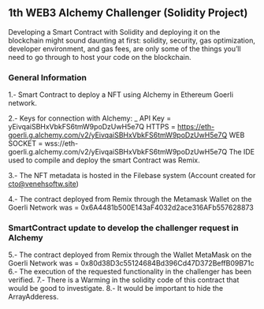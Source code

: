 ## 1th WEB3 Alchemy Challenger (Solidity Project)

Developing a Smart Contract with Solidity and deploying it on the blockchain might sound daunting at first: solidity, security, gas optimization, developer 
environment, and gas fees, are only some of the things you’ll need to go through to host your code on the blockchain.

### General Information

1.- Smart Contract to deploy a NFT using Alchemy in Ethereum Goerli network.

2.- Keys for connection with Alchemy:
   _ API Key = yEivqaiSBHxVbkFS6tmW9poDzUwH5e7Q
   HTTPS = https://eth-goerli.g.alchemy.com/v2/yEivqaiSBHxVbkFS6tmW9poDzUwH5e7Q
   WEB SOCKET = wss://eth-goerli.g.alchemy.com/v2/yEivqaiSBHxVbkFS6tmW9poDzUwH5e7Q
The IDE used to compile and deploy the smart Contract was Remix.

3.- The NFT metadata is hosted in the Filebase system (Account created for
cto@venehsoftw.site)

4.- The contract deployed from Remix through the Metamask Wallet on the Goerli Network was =
0x6A4481b500E143aF4032d2ace316AFb557628873

### SmartContract update to develop the challenger request in Alchemy

5.- The contract deployed from Remix through the Wallet MetaMask on the Goerli Network was =
0x80d38D3c55124684Bd396Cd47D372BeffB09B71c
6.- The execution of the requested functionality in the challenger has been verified.
7.- There is a Warming in the solidity code of this contract that would be good to investigate.
8.- It would be important to hide the ArrayAdderess.
